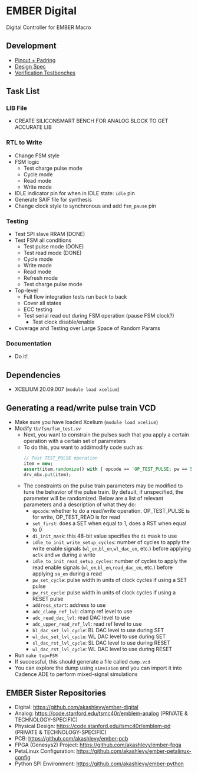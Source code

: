 # EMBER Digital

Digital Controller for EMBER Macro

## Development

- [Pinout + Padring](https://docs.google.com/spreadsheets/d/1F-PWVagtQ-Ui3u860bWzbaDPqzcz8UbagP6eDvCCSuY/edit#gid=0)
- [Design Spec](https://docs.google.com/document/d/1LbkW45vk6-VXC_B70_3eowlAWJctKT6UaLPAN31i_M0/edit#heading=h.lv7ay9o0ps8m)
- [Verification Testbenches](https://docs.google.com/spreadsheets/d/1GGPX_i5UcM2toY0Xc5Y4Ey8pEWphJH48-MqaJ5XcKpI/edit#gid=0)

## Task List

### LIB File
  - CREATE SILICONSMART BENCH FOR ANALOG BLOCK TO GET ACCURATE LIB

### RTL to Write
- Change FSM style
- FSM logic
  - Test charge pulse mode
  - Cycle mode
  - Read mode
  - Write mode
- IDLE indicator pin for when in IDLE state: `idle` pin
- Generate SAIF file for synthesis
- Change clock style to synchronous and add `fsm_pause` pin

### Testing
- Test SPI slave RRAM (DONE)
- Test FSM all conditions
  - Test pulse mode (DONE)
  - Test read mode (DONE)
  - Cycle mode
  - Write mode
  - Read mode
  - Refresh mode
  - Test charge pulse mode
- Top-level
  - Full flow integration tests run back to back
  - Cover all states
  - ECC testing
  - Test serial read out during FSM operation (pause FSM clock?)
    - Test clock disable/enable
- Coverage and Testing over Large Space of Random Params

### Documentation
- Do it!

## Dependencies

- XCELIUM 20.09.007 (`module load xcelium`)

## Generating a read/write pulse train VCD

- Make sure you have loaded Xcelium (`module load xcelium`)
- Modify `tb/fsm/fsm_test.sv`
  - Next, you want to constrain the pulses such that you apply a certain operation with a certain set of parameters
  - To do this, you want to add/modify code such as:
    ```systemverilog
    // Test TEST_PULSE operation
    item = new;
    assert(item.randomize() with { opcode == `OP_TEST_PULSE; pw == 5; }); // assert uses return val to avoid warn
    drv_mbx.put(item);
    ```
  - The constraints on the pulse train parameters may be modified to tune the behavior of the pulse train. By default, if unspecified, the parameter will be randomized. Below are a list of relevant parameters and a description of what they do:
    - `opcode`: whether to do a read/write operation. OP_TEST_PULSE is for write, OP_TEST_READ is for read
    - `set_first`: does a SET when equal to 1, does a RST when equal to 0
    - `di_init_mask`: this 48-bit value specifies the `di` mask to use
    - `idle_to_init_write_setup_cycles`: number of cycles to apply the write enable signals (`wl_en`,`bl_en`,`wl_dac_en`, etc.) before applying `aclk` and `we` during a write
    - `idle_to_init_read_setup_cycles`: number of cycles to apply the read enable signals (`wl_en`,`bl_en`,`read_dac_en`, etc.) before applying `sa_en` during a read
    - `pw_set_cycle`: pulse width in units of clock cycles if using a SET pulse
    - `pw_rst_cycle`: pulse width in units of clock cycles if using a RESET pulse
    - `address_start`: address to use
    - `adc_clamp_ref_lvl`: clamp ref level to use
    - `adc_read_dac_lvl`: read DAC level to use
    - `adc_upper_read_ref_lvl`: read ref level to use
    - `bl_dac_set_lvl_cycle`: BL DAC level to use during SET
    - `wl_dac_set_lvl_cycle`: WL DAC level to use during SET
    - `sl_dac_rst_lvl_cycle`: SL DAC level to use during RESET
    - `wl_dac_rst_lvl_cycle`: WL DAC level to use during RESET
- Run `make top=FSM`
- If successful, this should generate a file called `dump.vcd`
- You can explore the dump using `simvision` and you can import it into Cadence ADE to perform mixed-signal simulations

## EMBER Sister Repositories

- Digital: https://github.com/akashlevy/ember-digital
- Analog: https://code.stanford.edu/tsmc40r/emblem-analog (PRIVATE & TECHNOLOGY-SPECIFIC)
- Physical Design: https://code.stanford.edu/tsmc40r/emblem-pd (PRIVATE & TECHNOLOGY-SPECIFIC)
- PCB: https://github.com/akashlevy/ember-pcb
- FPGA (Genesys2) Project: https://github.com/akashlevy/ember-fpga
- PetaLinux Configuration: https://github.com/akashlevy/ember-petalinux-config
- Python SPI Environment: https://github.com/akashlevy/ember-python
